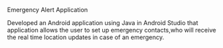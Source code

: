 Emergency Alert Application


Developed an Android application using Java in Android Studio 
that application allows the user to set up emergency contacts,who will receive the real time location updates in case of an emergency.
